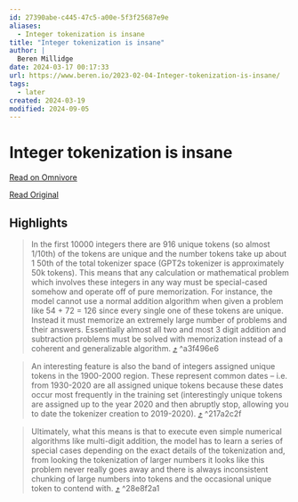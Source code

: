 ```yaml
---
id: 27390abe-c445-47c5-a00e-5f3f25687e9e
aliases:
  - Integer tokenization is insane
title: "Integer tokenization is insane"
author: |
  Beren Millidge
date: 2024-03-17 00:17:33
url: https://www.beren.io/2023-02-04-Integer-tokenization-is-insane/
tags:
  - later
created: 2024-03-19
modified: 2024-09-05
---
```


# Integer tokenization is insane

[Read on Omnivore](https://omnivore.app/me/integer-tokenization-is-insane-18e49c557f8)

[Read Original](https://www.beren.io/2023-02-04-Integer-tokenization-is-insane/)

## Highlights

> In the first 10000 integers there are 916 unique tokens (so almost 1/10th) of the tokens are unique and the number tokens take up about 1 50th of the total tokenizer space (GPT2s tokenizer is approximately 50k tokens). This means that any calculation or mathematical problem which involves these integers in any way must be special-cased somehow and operate off of pure memorization. For instance, the model cannot use a normal addition algorithm when given a problem like 54 + 72 = 126 since every single one of these tokens are unique. Instead it must memorize an extremely large number of problems and their answers. Essentially almost all two and most 3 digit addition and subtraction problems must be solved with memorization instead of a coherent and generalizable algorithm. [⤴️](https://omnivore.app/me/integer-tokenization-is-insane-18e49c557f8#a3f496e6-cc9d-4e09-b5cb-a69f9aca0e9c) ^a3f496e6

> An interesting feature is also the band of integers assigned unique tokens in the 1900-2000 region. These represent common dates – i.e. from 1930-2020 are all assigned unique tokens because these dates occur most frequently in the training set (interestingly unique tokens are assigned up to the year 2020 and then abruptly stop, allowing you to date the tokenizer creation to 2019-2020). [⤴️](https://omnivore.app/me/integer-tokenization-is-insane-18e49c557f8#217a2c2f-34ef-4f1b-954c-de21938d6db2) ^217a2c2f

> Ultimately, what this means is that to execute even simple numerical algorithms like multi-digit addition, the model has to learn a series of special cases depending on the exact details of the tokenization and, from looking the tokenization of larger numbers it looks like this problem never really goes away and there is always inconsistent chunking of large numbers into tokens and the occasional unique token to contend with. [⤴️](https://omnivore.app/me/integer-tokenization-is-insane-18e49c557f8#28e8f2a1-c069-4bdc-8f77-1166fa2325b1) ^28e8f2a1

